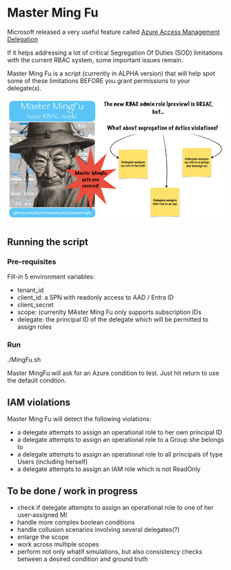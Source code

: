 # Master Ming Fu

Microsoft released a very useful feature called [Azure Access Management Delegation](https://learn.microsoft.com/en-us/azure/role-based-access-control/delegate-role-assignments-overview)

If it helps addressing a lot of critical Segregation Of Duties (SOD) limitations with the current RBAC system, some important issues remain.

Master Ming Fu is a script (currently in ALPHA version) that will help spot some of these limitations BEFORE you grant permissions to your delegate(s).

![alt text](https://github.com/labyrinthinesecurity/mastermingfu/blob/main/ming.PNG)

## Running the script

### Pre-requisites

Fill-in 5 environment variables:

- tenant_id
- client_id: a SPN with readonly access to AAD / Entra ID
- client_secret
- scope: (currenlty MAster Ming Fu only supports subscription IDs
- delegate: the principal ID of the delegate which will be permitted to assign roles

### Run

./MingFu.sh

Master MingFu will ask for an Azure condition to test. Just hit return to use the default condtion.

## IAM violations

Master Ming Fu will detect the following violations:

- a delegate attempts to assign an operational role to her own principal ID
- a delegate attempts to assign an operational role to a Group she belongs to
- a delegate attempts to assign an operational role to all principals of type Users (including herself)
- a delegate attempts to assign an IAM role which is not ReadOnly

## To be done / work in progress

- check if delegate attempts to assign an operational role to one of her user-assigned MI
- handle more complex boolean conditions
- handle collusion scenarios involving several delegates(?)
- enlarge the scope
- work across multiple scopes
- perform not only whatif simulations, but also consistency checks between a desired condition and ground truth

